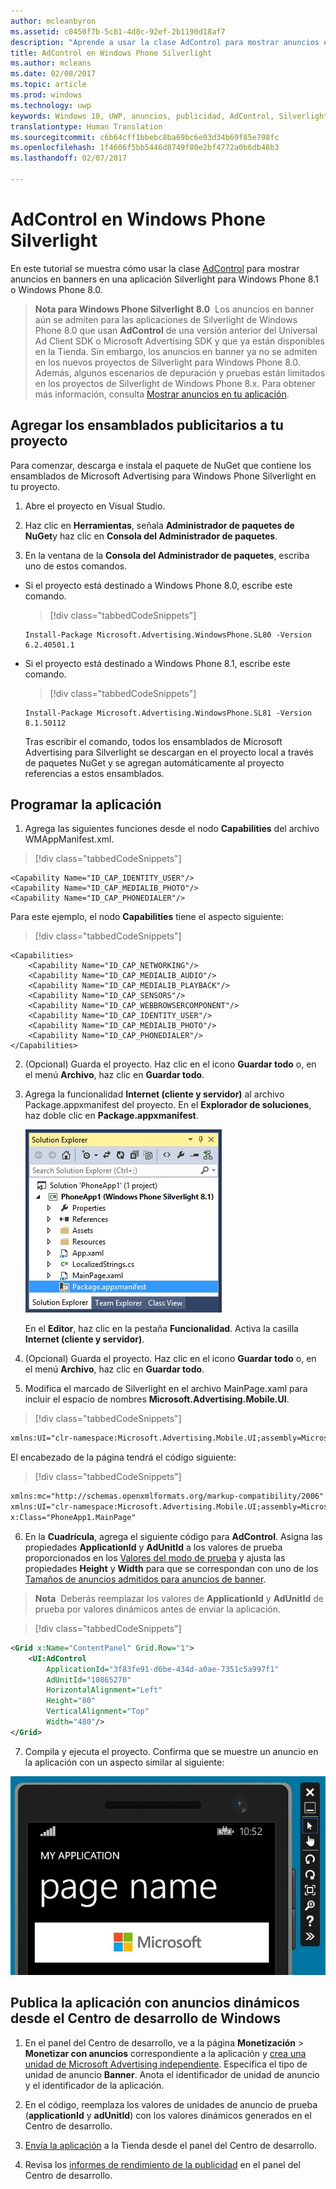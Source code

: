 ```yaml
---
author: mcleanbyron
ms.assetid: c0450f7b-5c81-4d8c-92ef-2b1190d18af7
description: "Aprende a usar la clase AdControl para mostrar anuncios en banners en una aplicación Silverlight para Windows Phone 8.1 o Windows Phone 8.0."
title: AdControl en Windows Phone Silverlight
ms.author: mcleans
ms.date: 02/08/2017
ms.topic: article
ms.prod: windows
ms.technology: uwp
keywords: Windows 10, UWP, anuncios, publicidad, AdControl, Silverlight, Windows Phone
translationtype: Human Translation
ms.sourcegitcommit: c6b64cff1bbebc8ba69bc6e03d34b69f85e798fc
ms.openlocfilehash: 1f4606f5bb5446d8749f80e2bf4772a0b6db48b3
ms.lasthandoff: 02/07/2017

---
```


# <a name="adcontrol-in-windows-phone-silverlight"></a>AdControl en Windows Phone Silverlight

En este tutorial se muestra cómo usar la clase [AdControl](https://msdn.microsoft.com/library/windows/apps/hh524191.aspx) para mostrar anuncios en banners en una aplicación Silverlight para Windows Phone 8.1 o Windows Phone 8.0.

> **Nota para Windows Phone Silverlight 8.0**&nbsp;&nbsp;Los anuncios en banner aún se admiten para las aplicaciones de Silverlight de Windows Phone 8.0 que usan **AdControl** de una versión anterior del Universal Ad Client SDK o Microsoft Advertising SDK y que ya están disponibles en la Tienda. Sin embargo, los anuncios en banner ya no se admiten en los nuevos proyectos de Silverlight para Windows Phone 8.0. Además, algunos escenarios de depuración y pruebas están limitados en los proyectos de Silverlight de Windows Phone 8.x. Para obtener más información, consulta [Mostrar anuncios en tu aplicación](display-ads-in-your-app.md#silverlight_support).

## <a name="add-the-advertising-assemblies-to-your-project"></a>Agregar los ensamblados publicitarios a tu proyecto

Para comenzar, descarga e instala el paquete de NuGet que contiene los ensamblados de Microsoft Advertising para Windows Phone Silverlight en tu proyecto.

1.  Abre el proyecto en Visual Studio.

2.  Haz clic en **Herramientas**, señala **Administrador de paquetes de NuGet**y haz clic en **Consola del Administrador de paquetes**.

3.  En la ventana de la **Consola del Administrador de paquetes**, escriba uno de estos comandos.

  * Si el proyecto está destinado a Windows Phone 8.0, escribe este comando.

      > [!div class="tabbedCodeSnippets"]
      ```syntax
      Install-Package Microsoft.Advertising.WindowsPhone.SL80 -Version 6.2.40501.1
      ```

  * Si el proyecto está destinado a Windows Phone 8.1, escribe este comando.

      > [!div class="tabbedCodeSnippets"]
      ```syntax
      Install-Package Microsoft.Advertising.WindowsPhone.SL81 -Version 8.1.50112
      ```

    Tras escribir el comando, todos los ensamblados de Microsoft Advertising para Silverlight se descargan en el proyecto local a través de paquetes NuGet y se agregan automáticamente al proyecto referencias a estos ensamblados.

## <a name="code-your-app"></a>Programar la aplicación


1.  Agrega las siguientes funciones desde el nodo **Capabilities** del archivo WMAppManifest.xml.

  > [!div class="tabbedCodeSnippets"]
  ``` syntax
  <Capability Name="ID_CAP_IDENTITY_USER"/>
  <Capability Name="ID_CAP_MEDIALIB_PHOTO"/>
  <Capability Name="ID_CAP_PHONEDIALER"/>
  ```

  Para este ejemplo, el nodo **Capabilities** tiene el aspecto siguiente:

  > [!div class="tabbedCodeSnippets"]
  ``` syntax
  <Capabilities>
      <Capability Name="ID_CAP_NETWORKING"/>
      <Capability Name="ID_CAP_MEDIALIB_AUDIO"/>
      <Capability Name="ID_CAP_MEDIALIB_PLAYBACK"/>
      <Capability Name="ID_CAP_SENSORS"/>
      <Capability Name="ID_CAP_WEBBROWSERCOMPONENT"/>
      <Capability Name="ID_CAP_IDENTITY_USER"/>
      <Capability Name="ID_CAP_MEDIALIB_PHOTO"/>
      <Capability Name="ID_CAP_PHONEDIALER"/>
  </Capabilities>
  ```

2.  (Opcional) Guarda el proyecto. Haz clic en el icono **Guardar todo** o, en el menú **Archivo**, haz clic en **Guardar todo**.

3.  Agrega la funcionalidad **Internet (cliente y servidor)** al archivo Package.appxmanifest del proyecto. En el **Explorador de soluciones**, haz doble clic en **Package.appxmanifest**.

    ![wp81silverlightmarkup\-solutionexplorer\-packageappxmanifest](images/13-b98c2a1a-69c3-4018-be0a-6ce010e703e7.jpg)

    En el **Editor**, haz clic en la pestaña **Funcionalidad**. Activa la casilla **Internet (cliente y servidor)**.

4.  (Opcional) Guarda el proyecto. Haz clic en el icono **Guardar todo** o, en el menú **Archivo**, haz clic en **Guardar todo**.

5.  Modifica el marcado de Silverlight en el archivo MainPage.xaml para incluir el espacio de nombres **Microsoft.Advertising.Mobile.UI**.

  > [!div class="tabbedCodeSnippets"]
  ``` xml
  xmlns:UI="clr-namespace:Microsoft.Advertising.Mobile.UI;assembly=Microsoft.Advertising.Mobile.UI"
  ```

  El encabezado de la página tendrá el código siguiente:

  > [!div class="tabbedCodeSnippets"]
  ``` xml
  xmlns:mc="http://schemas.openxmlformats.org/markup-compatibility/2006"
  xmlns:UI="clr-namespace:Microsoft.Advertising.Mobile.UI;assembly=Microsoft.Advertising.Mobile.UI"
  x:Class="PhoneApp1.MainPage"
  ```

6.  En la **Cuadrícula**, agrega el siguiente código para **AdControl**. Asigna las propiedades **ApplicationId** y **AdUnitId** a los valores de prueba proporcionados en los [Valores del modo de prueba](test-mode-values.md) y ajusta las propiedades **Height** y **Width** para que se correspondan con uno de los [Tamaños de anuncios admitidos para anuncios de banner](supported-ad-sizes-for-banner-ads.md).

  > **Nota**&nbsp;&nbsp;Deberás reemplazar los valores de **ApplicationId** y **AdUnitId** de prueba por valores dinámicos antes de enviar la aplicación.

  > [!div class="tabbedCodeSnippets"]
  ``` xml
  <Grid x:Name="ContentPanel" Grid.Row="1">
      <UI:AdControl
          ApplicationId="3f83fe91-d6be-434d-a0ae-7351c5a997f1"
          AdUnitId="10865270"
          HorizontalAlignment="Left"
          Height="80"
          VerticalAlignment="Top"
          Width="480"/>
  </Grid>
  ```

7.  Compila y ejecuta el proyecto. Confirma que se muestre un anuncio en la aplicación con un aspecto similar al siguiente:

  ![wp81silverlight\ emulatorwithad](images/13-8db1492f-ae1d-439b-9b78-bed8e22fe996.jpg)

## <a name="release-your-app-with-live-ads-using-dev-center"></a>Publica la aplicación con anuncios dinámicos desde el Centro de desarrollo de Windows

1.  En el panel del Centro de desarrollo, ve a la página **Monetización** &gt; **Monetizar con anuncios** correspondiente a la aplicación y [crea una unidad de Microsoft Advertising independiente](../publish/monetize-with-ads.md). Especifica el tipo de unidad de anuncio **Banner**. Anota el identificador de unidad de anuncio y el identificador de la aplicación.

2.  En el código, reemplaza los valores de unidades de anuncio de prueba (**applicationId** y **adUnitId**) con los valores dinámicos generados en el Centro de desarrollo.

3.  [Envía la aplicación](../publish/app-submissions.md) a la Tienda desde el panel del Centro de desarrollo.

4.  Revisa los [informes de rendimiento de la publicidad](../publish/advertising-performance-report.md) en el panel del Centro de desarrollo.


 

